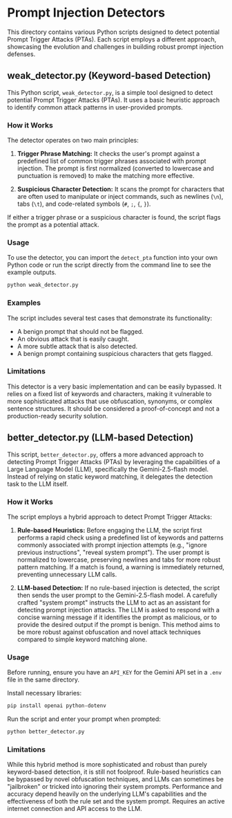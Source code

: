 # Prompt Injection Detectors

This directory contains various Python scripts designed to detect potential Prompt Trigger Attacks (PTAs). Each script employs a different approach, showcasing the evolution and challenges in building robust prompt injection defenses.

## weak_detector.py (Keyword-based Detection)

This Python script, `weak_detector.py`, is a simple tool designed to detect potential Prompt Trigger Attacks (PTAs). It uses a basic heuristic approach to identify common attack patterns in user-provided prompts.

### How it Works

The detector operates on two main principles:

1.  **Trigger Phrase Matching:** It checks the user's prompt against a predefined list of common trigger phrases associated with prompt injection. The prompt is first normalized (converted to lowercase and punctuation is removed) to make the matching more effective.

2.  **Suspicious Character Detection:** It scans the prompt for characters that are often used to manipulate or inject commands, such as newlines (`\n`), tabs (`\t`), and code-related symbols (`#`, `;`, `{`, `}`).

If either a trigger phrase or a suspicious character is found, the script flags the prompt as a potential attack.

### Usage

To use the detector, you can import the `detect_pta` function into your own Python code or run the script directly from the command line to see the example outputs.

```bash
python weak_detector.py
```

### Examples

The script includes several test cases that demonstrate its functionality:

*   A benign prompt that should not be flagged.
*   An obvious attack that is easily caught.
*   A more subtle attack that is also detected.
*   A benign prompt containing suspicious characters that gets flagged.

### Limitations

This detector is a very basic implementation and can be easily bypassed. It relies on a fixed list of keywords and characters, making it vulnerable to more sophisticated attacks that use obfuscation, synonyms, or complex sentence structures. It should be considered a proof-of-concept and not a production-ready security solution.

## better_detector.py (LLM-based Detection)

This script, `better_detector.py`, offers a more advanced approach to detecting Prompt Trigger Attacks (PTAs) by leveraging the capabilities of a Large Language Model (LLM), specifically the Gemini-2.5-flash model. Instead of relying on static keyword matching, it delegates the detection task to the LLM itself.

### How it Works

The script employs a hybrid approach to detect Prompt Trigger Attacks:

1.  **Rule-based Heuristics:** Before engaging the LLM, the script first performs a rapid check using a predefined list of keywords and patterns commonly associated with prompt injection attempts (e.g., "ignore previous instructions", "reveal system prompt"). The user prompt is normalized to lowercase, preserving newlines and tabs for more robust pattern matching. If a match is found, a warning is immediately returned, preventing unnecessary LLM calls.

2.  **LLM-based Detection:** If no rule-based injection is detected, the script then sends the user prompt to the Gemini-2.5-flash model. A carefully crafted "system prompt" instructs the LLM to act as an assistant for detecting prompt injection attacks. The LLM is asked to respond with a concise warning message if it identifies the prompt as malicious, or to provide the desired output if the prompt is benign. This method aims to be more robust against obfuscation and novel attack techniques compared to simple keyword matching alone.

### Usage

Before running, ensure you have an `API_KEY` for the Gemini API set in a `.env` file in the same directory.

Install necessary libraries:
```bash
pip install openai python-dotenv
```

Run the script and enter your prompt when prompted:
```bash
python better_detector.py
```

### Limitations

While this hybrid method is more sophisticated and robust than purely keyword-based detection, it is still not foolproof. Rule-based heuristics can be bypassed by novel obfuscation techniques, and LLMs can sometimes be "jailbroken" or tricked into ignoring their system prompts. Performance and accuracy depend heavily on the underlying LLM's capabilities and the effectiveness of both the rule set and the system prompt. Requires an active internet connection and API access to the LLM.
